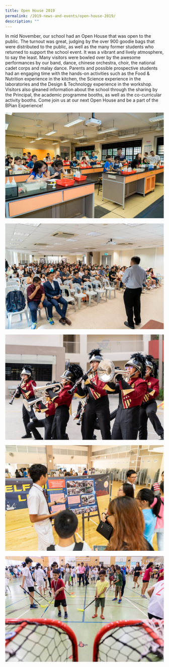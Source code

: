 ```yaml
---
title: Open House 2019
permalink: /2019-news-and-events/open-house-2019/
description: ""
---
```

In mid November, our school had an Open House that was open to the public. The turnout was great, judging by the over 900 goodie bags that were distributed to the public, as well as the many former students who returned to support the school event. It was a vibrant and lively atmosphere, to say the least. Many visitors were bowled over by the awesome performances by our band, dance, chinese orchestra, choir, the national cadet corps and malay dance. Parents and possible prospective students had an engaging time with the hands-on activities such as the Food & Nutrition experience in the kitchen, the Science experience in the laboratories and the Design & Technology experience in the workshop. Visitors also gleaned information about the school through the sharing by the Principal, the academic programme booths, as well as the co-curricular activity booths. Come join us at our next Open House and be a part of the BPian Experience!  
  
![](/images/oh1-min.jpeg)
	
![](/images/oh2-min.jpeg)
  
![](/images/oh3-min.jpeg)
  
 ![](/images/oh4-min.jpeg)
  
  ![](/images/oh5-min.jpeg)
